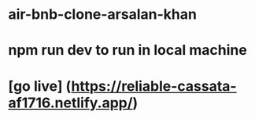 # air-bnb-clone-arsalan-khan
# npm run dev to run in local machine
# [go live] (https://reliable-cassata-af1716.netlify.app/)

